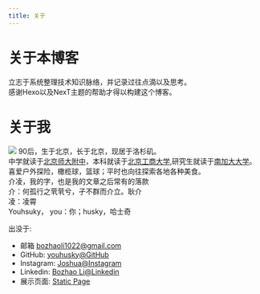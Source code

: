 ```yaml
---
title: 关于
---
```

# 关于本博客
立志于系统整理技术知识脉络，并记录过往点滴以及思考。  
感谢Hexo以及NexT主题的帮助才得以构建这个博客。

# 关于我
![](/uploads/avatar.jpg)
90后，生于北京，长于北京，现居于洛杉矶。  
中学就读于[北京师大附中](http://www.bjsdfz.com)，本科就读于[北京工商大学](http://www.btbu.edu.cn),研究生就读于[南加大大学](http://www.usc.edu)。  
喜爱户外探险，橄榄球，篮球；平时也向往探索各地各种美食。  
介凌，我的字，也是我的文章之后常有的落款  
介：何孤行之茕茕兮，孑不群而介立。耿介  
凌：凌霄  
Youhsuky， you：你；husky，哈士奇  

出没于:  

- 邮箱 bozhaoli1022@gmail.com
- GitHub: [youhusky@GitHub](https://www.github.com/youhusky)
- Instagram: [Joshua@Instagram](https://www.instagram.com/joshuali_youhusky/)
- Linkedin: [Bozhao Li@Linkedin](https://www.linkedin.com/in/bozhaoli)
- 展示页面: [Static Page](http://www.bozhaoli.info)
